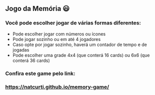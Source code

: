 ## Jogo da Memória :smiley:

### Você pode escolher jogar de várias formas diferentes:
- Pode escolher jogar com números ou ícones
- Pode jogar sozinho ou em até 4 jogadores
- Caso opte por jogar sozinho, haverá um contador de tempo e de jogadas
- Pode escolher uma grade 4x4 (que conterá 16 cards) ou 6x6 (que conterá 36 cards)

### Confira este game pelo link:
### https://natcurti.github.io/memory-game/